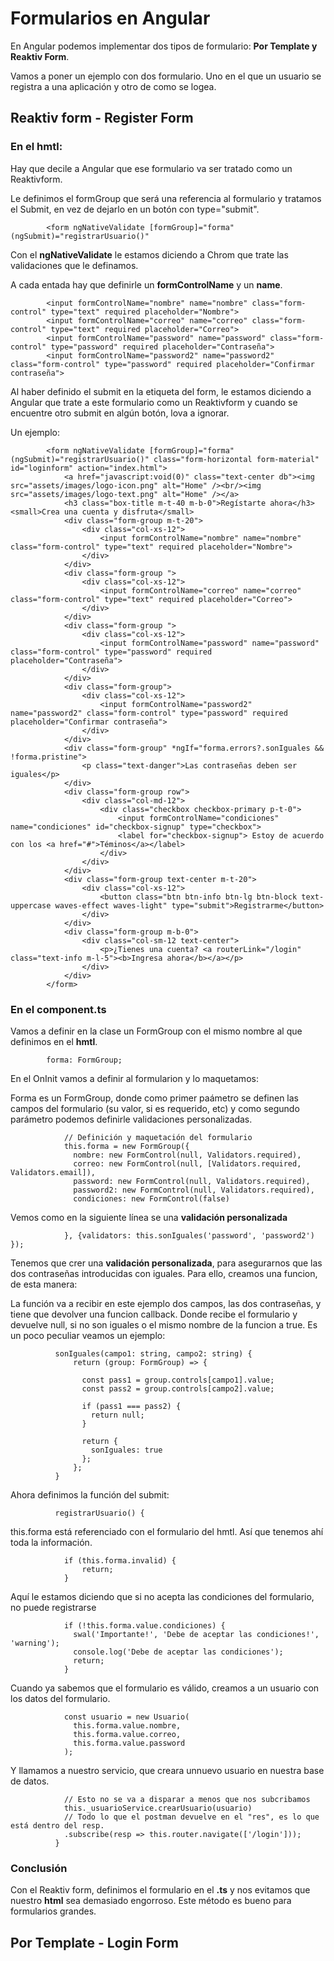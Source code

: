 # Formularios en Angular

En Angular podemos implementar dos tipos de formulario: **Por Template y Reaktiv Form**.

Vamos a poner un ejemplo con dos formulario. Uno en el que un usuario se registra a una aplicación y
otro de como se logea.

## Reaktiv form - Register Form

### En el hmtl:

Hay que decile a Angular que ese formulario va ser tratado como un Reaktivform.

Le definimos el formGroup que será una referencia al formulario y tratamos el Submit,
en vez de dejarlo en un botón con type="submit".

            <form ngNativeValidate [formGroup]="forma" (ngSubmit)="registrarUsuario()"
            
Con el **ngNativeValidate** le estamos diciendo a Chrom que trate las validaciones que le definamos.

A cada entada hay que definirle un **formControlName** y un **name**.

            <input formControlName="nombre" name="nombre" class="form-control" type="text" required placeholder="Nombre">
            <input formControlName="correo" name="correo" class="form-control" type="text" required placeholder="Correo">
            <input formControlName="password" name="password" class="form-control" type="password" required placeholder="Contraseña">
            <input formControlName="password2" name="password2" class="form-control" type="password" required placeholder="Confirmar contraseña">
            
Al haber definido el submit en la etiqueta del form, le estamos diciendo a Angular que trate a este
formulario como un Reaktivform y cuando se encuentre otro submit en algún botón, lova a ignorar.

Un ejemplo:



            <form ngNativeValidate [formGroup]="forma" (ngSubmit)="registrarUsuario()" class="form-horizontal form-material"        id="loginform" action="index.html">
                <a href="javascript:void(0)" class="text-center db"><img src="assets/images/logo-icon.png" alt="Home" /><br/><img src="assets/images/logo-text.png" alt="Home" /></a>
                <h3 class="box-title m-t-40 m-b-0">Regístarte ahora</h3><small>Crea una cuenta y disfruta</small>
                <div class="form-group m-t-20">
                    <div class="col-xs-12">
                        <input formControlName="nombre" name="nombre" class="form-control" type="text" required placeholder="Nombre">
                    </div>
                </div>
                <div class="form-group ">
                    <div class="col-xs-12">
                        <input formControlName="correo" name="correo" class="form-control" type="text" required placeholder="Correo">
                    </div>
                </div>
                <div class="form-group ">
                    <div class="col-xs-12">
                        <input formControlName="password" name="password" class="form-control" type="password" required placeholder="Contraseña">
                    </div>
                </div>
                <div class="form-group">
                    <div class="col-xs-12">
                        <input formControlName="password2" name="password2" class="form-control" type="password" required placeholder="Confirmar contraseña">
                    </div>
                </div>
                <div class="form-group" *ngIf="forma.errors?.sonIguales && !forma.pristine">
                    <p class="text-danger">Las contraseñas deben ser iguales</p>
                </div>
                <div class="form-group row">
                    <div class="col-md-12">
                        <div class="checkbox checkbox-primary p-t-0">
                            <input formControlName="condiciones" name="condiciones" id="checkbox-signup" type="checkbox">
                            <label for="checkbox-signup"> Estoy de acuerdo con los <a href="#">Téminos</a></label>
                        </div>
                    </div>
                </div>
                <div class="form-group text-center m-t-20">
                    <div class="col-xs-12">
                        <button class="btn btn-info btn-lg btn-block text-uppercase waves-effect waves-light" type="submit">Registrarme</button>
                    </div>
                </div>
                <div class="form-group m-b-0">
                    <div class="col-sm-12 text-center">
                        <p>¿Tienes una cuenta? <a routerLink="/login" class="text-info m-l-5"><b>Ingresa ahora</b></a></p>
                    </div>
                </div>
            </form>


### En el component.ts

Vamos a definir en la clase un FormGroup con el mismo nombre al que definimos en el **hmtl**.

            forma: FormGroup;
            
En el OnInit vamos a definir al formularion y lo maquetamos:

Forma es un FormGroup, donde como primer paámetro se definen las campos del formulario (su valor, si es requerido, etc)
y como segundo parámetro podemos definirle validaciones personalizadas.

                // Definición y maquetación del formulario
                this.forma = new FormGroup({
                  nombre: new FormControl(null, Validators.required),
                  correo: new FormControl(null, [Validators.required, Validators.email]),
                  password: new FormControl(null, Validators.required),
                  password2: new FormControl(null, Validators.required),
                  condiciones: new FormControl(false)
                  
Vemos como en la siguiente línea se una **validación personalizada**

                }, {validators: this.sonIguales('password', 'password2') });
                
Tenemos que crer una **validación personalizada**, para asegurarnos que las dos contraseñas introducidas con iguales.
Para ello, creamos una funcion, de esta manera:

La función va a recibir en este ejemplo dos campos, las dos contraseñas, y tiene que devolver una funcion callback.
Donde recibe el formulario y devuelve null, si no son iguales o el mismo nombre de la funcion a true.
Es un poco peculiar veamos un ejemplo:


              sonIguales(campo1: string, campo2: string) {
                  return (group: FormGroup) => {

                    const pass1 = group.controls[campo1].value;
                    const pass2 = group.controls[campo2].value;

                    if (pass1 === pass2) {
                      return null;
                    }

                    return {
                      sonIguales: true
                    };
                  };
              }
                
Ahora definimos la función del submit:

              registrarUsuario() {

this.forma está referenciado con el formulario del hmtl. Así que tenemos ahí toda la información.

                if (this.forma.invalid) {
                    return;
                }
                
Aquí le estamos diciendo que si no acepta las condiciones del formulario, no puede registrarse

                if (!this.forma.value.condiciones) {
                  swal('Importante!', 'Debe de aceptar las condiciones!', 'warning');
                  console.log('Debe de aceptar las condiciones');
                  return;
                }
                
Cuando ya sabemos que el formulario es válido, creamos a un usuario con los datos del formulario.

                const usuario = new Usuario(
                  this.forma.value.nombre,
                  this.forma.value.correo,
                  this.forma.value.password
                );
                
 Y llamamos a nuestro servicio, que creara unnuevo usuario en nuestra base de datos.

                // Esto no se va a disparar a menos que nos subcribamos
                this._usuarioService.crearUsuario(usuario)
                // Todo lo que el postman devuelve en el "res", es lo que está dentro del resp.
                .subscribe(resp => this.router.navigate(['/login']));
              }
              
### Conclusión
Con el Reaktiv form, definimos el formulario en el **.ts** y nos evitamos que nuestro **html** sea demasiado engorroso.
Este método es bueno para formularios grandes.

## Por Template - Login Form


